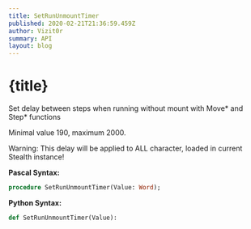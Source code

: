 ```yaml
---
title: SetRunUnmountTimer
published: 2020-02-21T21:36:59.459Z
author: Vizit0r
summary: API
layout: blog
---
```


# {title}

Set delay between steps when running without mount with Move* and Step* functions

Minimal value 190, maximum 2000.

Warning: This delay will be applied to ALL character, loaded in current Stealth instance!

**Pascal Syntax:**

```pascal
procedure SetRunUnmountTimer(Value: Word);
```

**Python Syntax:**
```python
def SetRunUnmountTimer(Value):
```